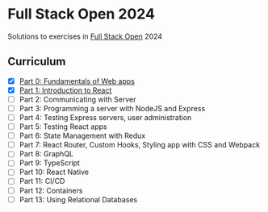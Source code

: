# Full Stack Open 2024

Solutions to exercises in [Full Stack Open](https://fullstackopen.com/en) 2024

## Curriculum

- [x] [Part 0: Fundamentals of Web apps](./part0)
- [x] [Part 1: Introduction to React](./part1)
- [ ] Part 2: Communicating with Server
- [ ] Part 3: Programming a server with NodeJS and Express
- [ ] Part 4: Testing Express servers, user administration
- [ ] Part 5: Testing React apps
- [ ] Part 6: State Management with Redux
- [ ] Part 7: React Router, Custom Hooks, Styling app with CSS and Webpack
- [ ] Part 8: GraphQL
- [ ] Part 9: TypeScript
- [ ] Part 10: React Native
- [ ] Part 11: CI/CD
- [ ] Part 12: Containers
- [ ] Part 13: Using Relational Databases